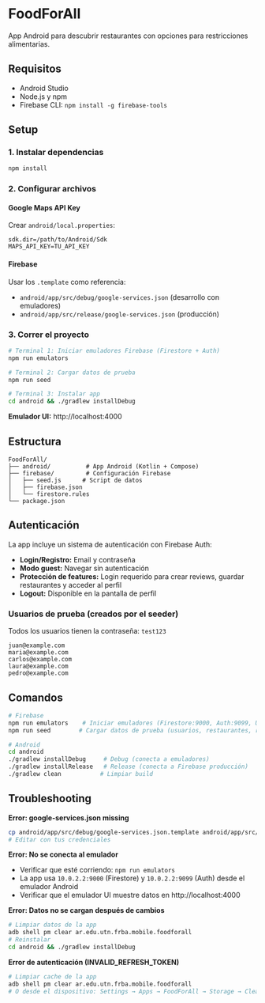 # FoodForAll

App Android para descubrir restaurantes con opciones para restricciones alimentarias.

## Requisitos

- Android Studio
- Node.js y npm
- Firebase CLI: `npm install -g firebase-tools`

## Setup

### 1. Instalar dependencias

```bash
npm install
```

### 2. Configurar archivos

#### Google Maps API Key

Crear `android/local.properties`:
```properties
sdk.dir=/path/to/Android/Sdk
MAPS_API_KEY=TU_API_KEY
```

#### Firebase

Usar los `.template` como referencia:
- `android/app/src/debug/google-services.json` (desarrollo con emuladores)
- `android/app/src/release/google-services.json` (producción)

### 3. Correr el proyecto

```bash
# Terminal 1: Iniciar emuladores Firebase (Firestore + Auth)
npm run emulators

# Terminal 2: Cargar datos de prueba
npm run seed

# Terminal 3: Instalar app
cd android && ./gradlew installDebug
```

**Emulador UI:** http://localhost:4000

## Estructura

```
FoodForAll/
├── android/          # App Android (Kotlin + Compose)
├── firebase/         # Configuración Firebase
│   ├── seed.js      # Script de datos
│   ├── firebase.json
│   └── firestore.rules
└── package.json
```

## Autenticación

La app incluye un sistema de autenticación con Firebase Auth:

- **Login/Registro:** Email y contraseña
- **Modo guest:** Navegar sin autenticación
- **Protección de features:** Login requerido para crear reviews, guardar restaurantes y acceder al perfil
- **Logout:** Disponible en la pantalla de perfil

### Usuarios de prueba (creados por el seeder)

Todos los usuarios tienen la contraseña: `test123`

```
juan@example.com
maria@example.com
carlos@example.com
laura@example.com
pedro@example.com
```

## Comandos

```bash
# Firebase
npm run emulators    # Iniciar emuladores (Firestore:9000, Auth:9099, UI:4000)
npm run seed        # Cargar datos de prueba (usuarios, restaurantes, reviews)

# Android
cd android
./gradlew installDebug     # Debug (conecta a emuladores)
./gradlew installRelease   # Release (conecta a Firebase producción)
./gradlew clean           # Limpiar build
```

## Troubleshooting

**Error: google-services.json missing**
```bash
cp android/app/src/debug/google-services.json.template android/app/src/debug/google-services.json
# Editar con tus credenciales
```

**Error: No se conecta al emulador**
- Verificar que esté corriendo: `npm run emulators`
- La app usa `10.0.2.2:9000` (Firestore) y `10.0.2.2:9099` (Auth) desde el emulador Android
- Verificar que el emulador UI muestre datos en http://localhost:4000

**Error: Datos no se cargan después de cambios**
```bash
# Limpiar datos de la app
adb shell pm clear ar.edu.utn.frba.mobile.foodforall
# Reinstalar
cd android && ./gradlew installDebug
```

**Error de autenticación (INVALID_REFRESH_TOKEN)**
```bash
# Limpiar cache de la app
adb shell pm clear ar.edu.utn.frba.mobile.foodforall
# O desde el dispositivo: Settings → Apps → FoodForAll → Storage → Clear Data
```

